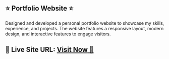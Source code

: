 ## ⭐ Portfolio Website ⭐

Designed and developed a personal portfolio website to showcase my skills, experience, and projects. The website features a responsive layout, modern design, and 
interactive features to engage visitors.

## 📌 **Live Site URL:** <a href=[https://portfolio-website-main-ten-iota.vercel.app/>**Visit Now** 🚀</a>